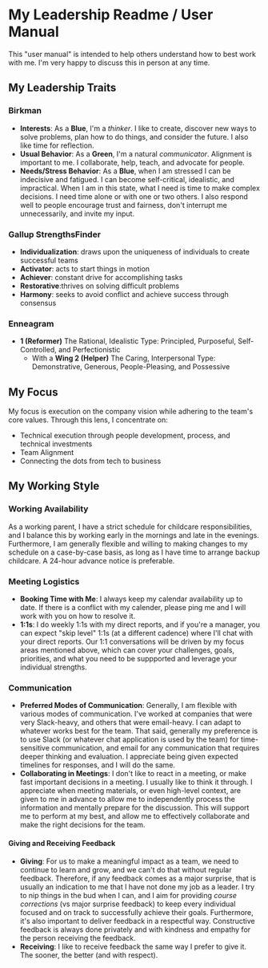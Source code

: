 # My Leadership Readme / User Manual
This "user manual" is intended to help others understand how to best work with me. I'm very happy to discuss this in person at any time.

## My Leadership Traits
### Birkman
* **Interests**: As a **Blue**, I'm a *thinker*. I like to create, discover new ways to solve problems, plan how to do things, and consider the future. I also like time for reflection. 
* **Usual Behavior**: As a **Green**, I'm a natural *communicator*. Alignment is important to me. I collaborate, help, teach, and advocate for people.  
* **Needs/Stress Behavior**: As a **Blue**, when I am stressed I can be indecisive and fatigued. I can become self-critical, idealistic, and impractical. When I am in this state, what I need is time to make complex decisions. I need time alone or with one or two others. I also respond well to people encourage trust and fairness, don't interrupt me unnecessarily, and invite my input.

### Gallup StrengthsFinder
* **Individualization**: draws upon the uniqueness of individuals to create successful teams
* **Activator**: acts to start things in motion
* **Achiever**: constant drive for accomplishing tasks
* **Restorative**:thrives on solving difficult problems
* **Harmony**: seeks to avoid conflict and achieve success through consensus

### Enneagram
* **1 (Reformer)**  The Rational, Idealistic Type: Principled, Purposeful, Self-Controlled, and Perfectionistic
  * With a **Wing 2 (Helper)** The Caring, Interpersonal Type: Demonstrative, Generous, People-Pleasing, and Possessive

## My Focus
My focus is execution on the company vision while adhering to the team's core values. Through this lens, I concentrate on:
* Technical execution through people development, process, and technical investments
* Team Alignment
* Connecting the dots from tech to business

## My Working Style
### Working Availability
As a working parent, I have a strict schedule for childcare responsibilities, and I balance this by working early in the mornings and late in the evenings. Furthermore, I am generally flexible and willing to making changes to my schedule on a case-by-case basis, as long as I have time to arrange backup childcare. A 24-hour advance notice is preferable.

### Meeting Logistics
* **Booking Time with Me**: I always keep my calendar availability up to date. If there is a conflict with my calender, please ping me and I will work with you on how to resolve it.
* **1:1s**: I do weekly 1:1s with my direct reports, and if you're a manager, you can expect "skip level" 1:1s (at a different cadence) where I'll chat with your direct reports. Our 1:1 conversations will be driven by my focus areas mentioned above, which can cover your challenges, goals, priorities, and what you need to be suppported and leverage your individual strengths.

### Communication
* **Preferred Modes of Communication**: Generally, I am flexible with various modes of communication. I've worked at companies that were very Slack-heavy, and others that were email-heavy. I can adapt to whatever works best for the team. That said, generally my preference is to use Slack (or whatever chat application is used by the team) for time-sensitive communication, and email for any communication that requires deeper thinking and evaluation. I appreciate being given expected timelines for responses, and I will do the same.
* **Collaborating in Meetings**: I don't like to react in a meeting, or make fast important decisions in a meeting. I usually like to think it through. I appreciate when meeting materials, or even high-level context, are given to me in advance to allow me to independently process the information and mentally prepare for the discussion. This will support me to perform at my best, and allow me to effectively collaborate and make the right decisions for the team.

#### Giving and Receiving Feedback
* **Giving**: For us to make a meaningful impact as a team, we need to continue to learn and grow, and we can't do that without regular feedback. Therefore, if any feedback comes as a major surprise, that is usually an indication to me that I have not done my job as a leader. I try to nip things in the bud when I can, and I aim for providing *course corrections* (vs major surprise feedback) to keep every individual focused and on track to successfully achieve their goals. Furthermore, it's also important to deliver feedback in a respectful way. Constructive feedback is always done privately and with kindness and empathy for the person receiving the feedback.
* **Receiving**: I like to receive feedback the same way I prefer to give it. The sooner, the better (and with respect).
